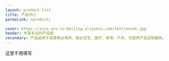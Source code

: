 ```yaml
---
layout: product-list
title: 产品中心
permalink: /product/

cover: https://zico.oss-cn-beijing.aliyuncs.com/test/esvnk.jpg
header: 丰富专业的产品库
secondary: 产品适用于各类商业场所、商业住宅、医疗、体育、户外，并提供产品定制服务。
---
```


这里不用填写